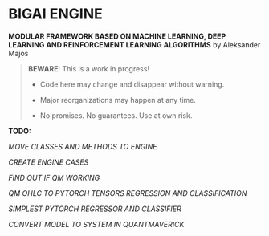 # BIGAI ENGINE

**MODULAR FRAMEWORK BASED ON MACHINE LEARNING, DEEP LEARNING AND REINFORCEMENT LEARNING ALGORITHMS** by Aleksander Majos

> **BEWARE**: This is a work in progress!
>
> * Code here may change and disappear without warning.
>
> * Major reorganizations may happen at any time.
>
> * No promises. No guarantees. Use at own risk.

**TODO:**

*MOVE CLASSES AND METHODS TO ENGINE*

*CREATE ENGINE CASES*

*FIND OUT IF QM WORKING*

*QM OHLC TO PYTORCH TENSORS REGRESSION AND CLASSIFICATION*

*SIMPLEST PYTORCH REGRESSOR AND CLASSIFIER*

*CONVERT MODEL TO SYSTEM IN QUANTMAVERICK*

